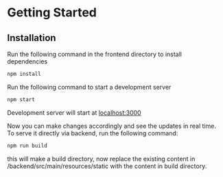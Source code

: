 # Getting Started

## Installation

Run the following command in the frontend directory to install dependencies

```bash
npm install
```

Run the following command to start a development server
```bash
npm start
```

Development server will start at [localhost:3000](http://localhost:3000)

Now you can make changes accordingly and see the updates in real time.
To serve it directly via backend, run the following command:
```bash
npm run build
```
this will make a build directory, now replace the existing content in /backend/src/main/resources/static with the content in build directory.